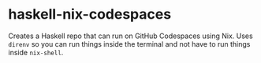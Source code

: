 # haskell-nix-codespaces

Creates a Haskell repo that can run on GitHub Codespaces using Nix. Uses `direnv` so you can run things inside the terminal
and not have to run things inside `nix-shell`.
